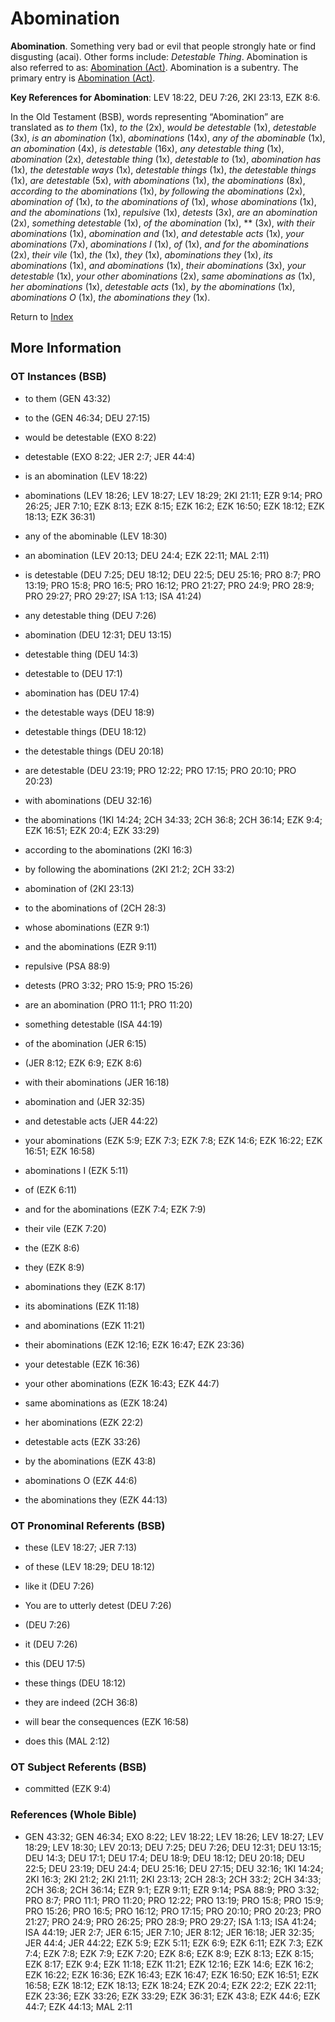 # Abomination
**Abomination**. 
Something very bad or evil that people strongly hate or find disgusting (acai). 
Other forms include: 
*Detestable Thing*. 
Abomination is also referred to as: 
[Abomination (Act)](Abomination.md). 
Abomination is a subentry. The primary entry is 
[Abomination (Act)](Abomination.md). 


**Key References for Abomination**: 
LEV 18:22, DEU 7:26, 2KI 23:13, EZK 8:6. 


In the Old Testament (BSB), words representing “Abomination” are translated as 
*to them* (1x), *to the* (2x), *would be detestable* (1x), *detestable* (3x), *is an abomination* (1x), *abominations* (14x), *any of the abominable* (1x), *an abomination* (4x), *is detestable* (16x), *any detestable thing* (1x), *abomination* (2x), *detestable thing* (1x), *detestable to* (1x), *abomination has* (1x), *the detestable ways* (1x), *detestable things* (1x), *the detestable things* (1x), *are detestable* (5x), *with abominations* (1x), *the abominations* (8x), *according to the abominations* (1x), *by following the abominations* (2x), *abomination of* (1x), *to the abominations of* (1x), *whose abominations* (1x), *and the abominations* (1x), *repulsive* (1x), *detests* (3x), *are an abomination* (2x), *something detestable* (1x), *of the abomination* (1x), ** (3x), *with their abominations* (1x), *abomination and* (1x), *and detestable acts* (1x), *your abominations* (7x), *abominations I* (1x), *of* (1x), *and for the abominations* (2x), *their vile* (1x), *the* (1x), *they* (1x), *abominations they* (1x), *its abominations* (1x), *and abominations* (1x), *their abominations* (3x), *your detestable* (1x), *your other abominations* (2x), *same abominations as* (1x), *her abominations* (1x), *detestable acts* (1x), *by the abominations* (1x), *abominations O* (1x), *the abominations they* (1x). 




Return to [Index](00-Index.md)

## More Information

### OT Instances (BSB)

* to them (GEN 43:32)

* to the (GEN 46:34; DEU 27:15)

* would be detestable (EXO 8:22)

* detestable (EXO 8:22; JER 2:7; JER 44:4)

* is an abomination (LEV 18:22)

* abominations (LEV 18:26; LEV 18:27; LEV 18:29; 2KI 21:11; EZR 9:14; PRO 26:25; JER 7:10; EZK 8:13; EZK 8:15; EZK 16:2; EZK 16:50; EZK 18:12; EZK 18:13; EZK 36:31)

* any of the abominable (LEV 18:30)

* an abomination (LEV 20:13; DEU 24:4; EZK 22:11; MAL 2:11)

* is detestable (DEU 7:25; DEU 18:12; DEU 22:5; DEU 25:16; PRO 8:7; PRO 13:19; PRO 15:8; PRO 16:5; PRO 16:12; PRO 21:27; PRO 24:9; PRO 28:9; PRO 29:27; PRO 29:27; ISA 1:13; ISA 41:24)

* any detestable thing (DEU 7:26)

* abomination (DEU 12:31; DEU 13:15)

* detestable thing (DEU 14:3)

* detestable to (DEU 17:1)

* abomination has (DEU 17:4)

* the detestable ways (DEU 18:9)

* detestable things (DEU 18:12)

* the detestable things (DEU 20:18)

* are detestable (DEU 23:19; PRO 12:22; PRO 17:15; PRO 20:10; PRO 20:23)

* with abominations (DEU 32:16)

* the abominations (1KI 14:24; 2CH 34:33; 2CH 36:8; 2CH 36:14; EZK 9:4; EZK 16:51; EZK 20:4; EZK 33:29)

* according to the abominations (2KI 16:3)

* by following the abominations (2KI 21:2; 2CH 33:2)

* abomination of (2KI 23:13)

* to the abominations of (2CH 28:3)

* whose abominations (EZR 9:1)

* and the abominations (EZR 9:11)

* repulsive (PSA 88:9)

* detests (PRO 3:32; PRO 15:9; PRO 15:26)

* are an abomination (PRO 11:1; PRO 11:20)

* something detestable (ISA 44:19)

* of the abomination (JER 6:15)

*  (JER 8:12; EZK 6:9; EZK 8:6)

* with their abominations (JER 16:18)

* abomination and (JER 32:35)

* and detestable acts (JER 44:22)

* your abominations (EZK 5:9; EZK 7:3; EZK 7:8; EZK 14:6; EZK 16:22; EZK 16:51; EZK 16:58)

* abominations I (EZK 5:11)

* of (EZK 6:11)

* and for the abominations (EZK 7:4; EZK 7:9)

* their vile (EZK 7:20)

* the (EZK 8:6)

* they (EZK 8:9)

* abominations they (EZK 8:17)

* its abominations (EZK 11:18)

* and abominations (EZK 11:21)

* their abominations (EZK 12:16; EZK 16:47; EZK 23:36)

* your detestable (EZK 16:36)

* your other abominations (EZK 16:43; EZK 44:7)

* same abominations as (EZK 18:24)

* her abominations (EZK 22:2)

* detestable acts (EZK 33:26)

* by the abominations (EZK 43:8)

* abominations O (EZK 44:6)

* the abominations they (EZK 44:13)



### OT Pronominal Referents (BSB)

* these (LEV 18:27; JER 7:13)

* of these (LEV 18:29; DEU 18:12)

* like it (DEU 7:26)

* You are to utterly detest (DEU 7:26)

*  (DEU 7:26)

* it (DEU 7:26)

* this (DEU 17:5)

* these things (DEU 18:12)

* they are indeed (2CH 36:8)

* will bear the consequences (EZK 16:58)

* does this (MAL 2:12)



### OT Subject Referents (BSB)

* committed (EZK 9:4)



### References (Whole Bible)

* GEN 43:32; GEN 46:34; EXO 8:22; LEV 18:22; LEV 18:26; LEV 18:27; LEV 18:29; LEV 18:30; LEV 20:13; DEU 7:25; DEU 7:26; DEU 12:31; DEU 13:15; DEU 14:3; DEU 17:1; DEU 17:4; DEU 18:9; DEU 18:12; DEU 20:18; DEU 22:5; DEU 23:19; DEU 24:4; DEU 25:16; DEU 27:15; DEU 32:16; 1KI 14:24; 2KI 16:3; 2KI 21:2; 2KI 21:11; 2KI 23:13; 2CH 28:3; 2CH 33:2; 2CH 34:33; 2CH 36:8; 2CH 36:14; EZR 9:1; EZR 9:11; EZR 9:14; PSA 88:9; PRO 3:32; PRO 8:7; PRO 11:1; PRO 11:20; PRO 12:22; PRO 13:19; PRO 15:8; PRO 15:9; PRO 15:26; PRO 16:5; PRO 16:12; PRO 17:15; PRO 20:10; PRO 20:23; PRO 21:27; PRO 24:9; PRO 26:25; PRO 28:9; PRO 29:27; ISA 1:13; ISA 41:24; ISA 44:19; JER 2:7; JER 6:15; JER 7:10; JER 8:12; JER 16:18; JER 32:35; JER 44:4; JER 44:22; EZK 5:9; EZK 5:11; EZK 6:9; EZK 6:11; EZK 7:3; EZK 7:4; EZK 7:8; EZK 7:9; EZK 7:20; EZK 8:6; EZK 8:9; EZK 8:13; EZK 8:15; EZK 8:17; EZK 9:4; EZK 11:18; EZK 11:21; EZK 12:16; EZK 14:6; EZK 16:2; EZK 16:22; EZK 16:36; EZK 16:43; EZK 16:47; EZK 16:50; EZK 16:51; EZK 16:58; EZK 18:12; EZK 18:13; EZK 18:24; EZK 20:4; EZK 22:2; EZK 22:11; EZK 23:36; EZK 33:26; EZK 33:29; EZK 36:31; EZK 43:8; EZK 44:6; EZK 44:7; EZK 44:13; MAL 2:11



